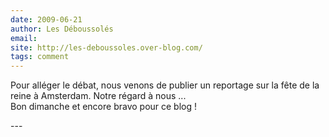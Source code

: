 ```yaml
---
date: 2009-06-21
author: Les Déboussolés
email: 
site: http://les-deboussoles.over-blog.com/
tags: comment
---
```


<p>Pour alléger le débat, nous venons de publier un reportage sur la fête de la reine à Amsterdam. Notre régard à nous ...<br />
Bon dimanche et encore bravo pour ce blog !</p>
---